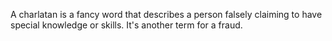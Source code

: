 A charlatan is a fancy word that describes a person falsely claiming to have special knowledge or skills. It's another term for a fraud.
